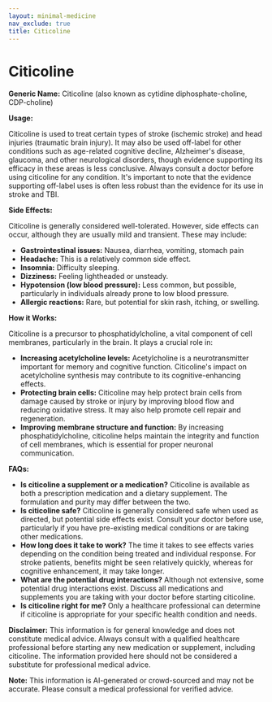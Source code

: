 ```yaml
---
layout: minimal-medicine
nav_exclude: true
title: Citicoline
---
```


# Citicoline

**Generic Name:** Citicoline (also known as cytidine diphosphate-choline, CDP-choline)

**Usage:**

Citicoline is used to treat certain types of stroke (ischemic stroke) and head injuries (traumatic brain injury). It may also be used off-label for other conditions such as age-related cognitive decline, Alzheimer's disease, glaucoma, and other neurological disorders, though evidence supporting its efficacy in these areas is less conclusive.  Always consult a doctor before using citicoline for any condition.  It's important to note that the evidence supporting off-label uses is often less robust than the evidence for its use in stroke and TBI.

**Side Effects:**

Citicoline is generally considered well-tolerated. However, side effects can occur, although they are usually mild and transient.  These may include:

* **Gastrointestinal issues:** Nausea, diarrhea, vomiting, stomach pain
* **Headache:** This is a relatively common side effect.
* **Insomnia:** Difficulty sleeping.
* **Dizziness:** Feeling lightheaded or unsteady.
* **Hypotension (low blood pressure):**  Less common, but possible, particularly in individuals already prone to low blood pressure.
* **Allergic reactions:**  Rare, but potential for skin rash, itching, or swelling.


**How it Works:**

Citicoline is a precursor to phosphatidylcholine, a vital component of cell membranes, particularly in the brain.  It plays a crucial role in:

* **Increasing acetylcholine levels:** Acetylcholine is a neurotransmitter important for memory and cognitive function.  Citicoline's impact on acetylcholine synthesis may contribute to its cognitive-enhancing effects.
* **Protecting brain cells:** Citicoline may help protect brain cells from damage caused by stroke or injury by improving blood flow and reducing oxidative stress.  It may also help promote cell repair and regeneration.
* **Improving membrane structure and function:** By increasing phosphatidylcholine, citicoline helps maintain the integrity and function of cell membranes, which is essential for proper neuronal communication.


**FAQs:**

* **Is citicoline a supplement or a medication?**  Citicoline is available as both a prescription medication and a dietary supplement.  The formulation and purity may differ between the two.
* **Is citicoline safe?**  Citicoline is generally considered safe when used as directed, but potential side effects exist. Consult your doctor before use, particularly if you have pre-existing medical conditions or are taking other medications.
* **How long does it take to work?** The time it takes to see effects varies depending on the condition being treated and individual response.  For stroke patients, benefits might be seen relatively quickly, whereas for cognitive enhancement, it may take longer.
* **What are the potential drug interactions?**  Although not extensive, some potential drug interactions exist.  Discuss all medications and supplements you are taking with your doctor before starting citicoline.
* **Is citicoline right for me?**  Only a healthcare professional can determine if citicoline is appropriate for your specific health condition and needs.


**Disclaimer:** This information is for general knowledge and does not constitute medical advice. Always consult with a qualified healthcare professional before starting any new medication or supplement, including citicoline.  The information provided here should not be considered a substitute for professional medical advice.


**Note:** This information is AI-generated or crowd-sourced and may not be accurate. Please consult a medical professional for verified advice.
